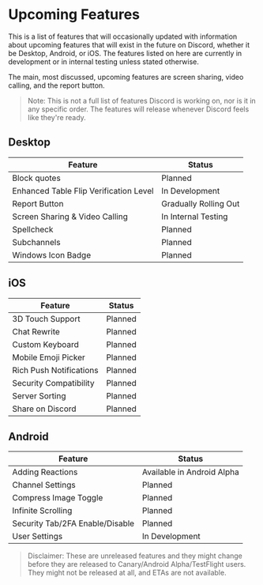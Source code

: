 <!-- TITLE: Upcoming Features -->
<!-- SUBTITLE: A quick summary of Upcoming Features -->

# Upcoming Features
This is a list of features that will occasionally updated with information about upcoming features that will exist in the future on Discord, whether it be Desktop, Android, or iOS. The features listed on here are currently in development or in internal testing unless stated otherwise.

The main, most discussed, upcoming features are screen sharing, video calling, and the report button.

> Note: This is not a full list of features Discord is working on, nor is it in any specific order. The features will release whenever Discord feels like they're ready.

## Desktop

|                Feature                 |        Status         |
|----------------------------------------|-----------------------|
| Block quotes                           | Planned               |
| Enhanced Table Flip Verification Level | In Development        |
| Report Button                          | Gradually Rolling Out |
| Screen Sharing & Video Calling         | In Internal Testing   |
| Spellcheck                             | Planned               |
| Subchannels                            | Planned               |
| Windows Icon Badge                     | Planned               |

## iOS
|         Feature         | Status  |
|-------------------------|---------|
| 3D Touch Support        | Planned |
| Chat Rewrite            | Planned |
| Custom Keyboard         | Planned |
| Mobile Emoji Picker     | Planned |
| Rich Push Notifications | Planned |
| Security Compatibility  | Planned |
| Server Sorting          | Planned |
| Share on Discord        | Planned |

## Android
|             Feature             |           Status           |
|---------------------------------|----------------------------|
| Adding Reactions                | Available in Android Alpha |
| Channel Settings                | Planned                    |
| Compress Image Toggle           | Planned                    |
| Infinite Scrolling              | Planned                    |
| Security Tab/2FA Enable/Disable | Planned                    |
| User Settings                   | In Development             |

> Disclaimer: These are unreleased features and they might change before they are released to Canary/Android Alpha/TestFlight users. They might not be released at all, and  ETAs are not available.